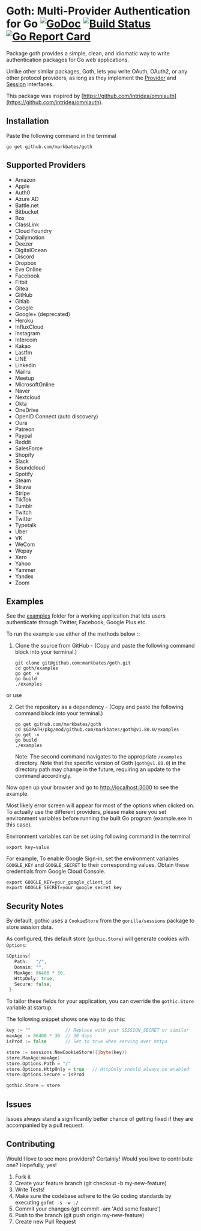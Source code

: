 # Goth: Multi-Provider Authentication for Go [![GoDoc](https://godoc.org/github.com/markbates/goth?status.svg)](https://godoc.org/github.com/markbates/goth) [![Build Status](https://github.com/markbates/goth/workflows/ci/badge.svg)](https://github.com/markbates/goth/actions) [![Go Report Card](https://goreportcard.com/badge/github.com/markbates/goth)](https://goreportcard.com/report/github.com/markbates/goth)

Package goth provides a simple, clean, and idiomatic way to write authentication
packages for Go web applications.

Unlike other similar packages, Goth, lets you write OAuth, OAuth2, or any other
protocol providers, as long as they implement the [Provider](https://github.com/markbates/goth/blob/master/provider.go#L13-L22) and [Session](https://github.com/markbates/goth/blob/master/session.go#L13-L21) interfaces.

This package was inspired by [https://github.com/intridea/omniauth](https://github.com/intridea/omniauth).

## Installation

Paste the following command in the terminal

```text
go get github.com/markbates/goth
```

## Supported Providers

- Amazon
- Apple
- Auth0
- Azure AD
- Battle.net
- Bitbucket
- Box
- ClassLink
- Cloud Foundry
- Dailymotion
- Deezer
- DigitalOcean
- Discord
- Dropbox
- Eve Online
- Facebook
- Fitbit
- Gitea
- GitHub
- Gitlab
- Google
- Google+ (deprecated)
- Heroku
- InfluxCloud
- Instagram
- Intercom
- Kakao
- Lastfm
- LINE
- Linkedin
- Mailru
- Meetup
- MicrosoftOnline
- Naver
- Nextcloud
- Okta
- OneDrive
- OpenID Connect (auto discovery)
- Oura
- Patreon
- Paypal
- Reddit
- SalesForce
- Shopify
- Slack
- Soundcloud
- Spotify
- Steam
- Strava
- Stripe
- TikTok
- Tumblr
- Twitch
- Twitter
- Typetalk
- Uber
- VK
- WeCom
- Wepay
- Xero
- Yahoo
- Yammer
- Yandex
- Zoom

## Examples

See the [examples](examples) folder for a working application that lets users authenticate
through Twitter, Facebook, Google Plus etc.

To run the example use either of the methods below ::

1. Clone the source from GitHub - (Copy and paste the following command block into your terminal.)
   ```text
   git clone git@github.com:markbates/goth.git
   cd goth/examples
   go get -v
   go build
   ./examples
   ```

or use

2. Get the repository as a dependency - (Copy and paste the following command block into your terminal.)
   ```text
   go get github.com/markbates/goth
   cd $GOPATH/pkg/mod/github.com/markbates/goth@v1.80.0/examples
   go get -v
   go build
   ./examples
   ```
   Note: The second command navigates to the appropriate `/examples` directory. Note that the specific version of Goth (`goth@v1.80.0`) in the directory path may change in the future, requiring an update to the command accordingly.

Now open up your browser and go to [http://localhost:3000](http://localhost:3000) to see the example.

Most likely error screen will appear for most of the options when clicked on. To actually use the different providers, please make sure you set environment variables before running the built Go program (example.exe in this case).

Environment variables can be set using following command in the terminal

```text
export key=value
```

For example, To enable Google Sign-in, set the environment variables `GOOGLE_KEY` and `GOOGLE_SECRET` to their corresponding values. Obtain these credentials from Google Cloud Console.

```text
export GOOGLE_KEY=your_google_client_id
export GOOGLE_SECRET=your_google_secret_key
```

## Security Notes

By default, gothic uses a `CookieStore` from the `gorilla/sessions` package to store session data.

As configured, this default store (`gothic.Store`) will generate cookies with `Options`:

```go
&Options{
   Path:   "/",
   Domain: "",
   MaxAge: 86400 * 30,
   HttpOnly: true,
   Secure: false,
 }
```

To tailor these fields for your application, you can override the `gothic.Store` variable at startup.

The following snippet shows one way to do this:

```go
key := ""             // Replace with your SESSION_SECRET or similar
maxAge := 86400 * 30  // 30 days
isProd := false       // Set to true when serving over https

store := sessions.NewCookieStore([]byte(key))
store.MaxAge(maxAge)
store.Options.Path = "/"
store.Options.HttpOnly = true   // HttpOnly should always be enabled
store.Options.Secure = isProd

gothic.Store = store
```

## Issues

Issues always stand a significantly better chance of getting fixed if they are accompanied by a
pull request.

## Contributing

Would I love to see more providers? Certainly! Would you love to contribute one? Hopefully, yes!

1. Fork it
2. Create your feature branch (git checkout -b my-new-feature)
3. Write Tests!
4. Make sure the codebase adhere to the Go coding standards by executing `gofmt -s -w ./`
5. Commit your changes (git commit -am 'Add some feature')
6. Push to the branch (git push origin my-new-feature)
7. Create new Pull Request
